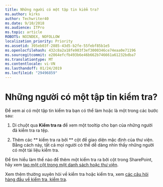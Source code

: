 ```yaml
---
title: Những người có một tập tin kiểm tra?
ms.author: kirks
author: Techwriter40
ms.date: 9/10/2018
ms.audience: ITPro
ms.topic: article
ROBOTS: NOINDEX, NOFOLLOW
localization_priority: Priority
ms.assetid: 395eb03f-2885-43d5-b2fe-55febf85b1e5
ms.openlocfilehash: 432c8a2a18fe903f3ef3000346ce74eaa0e71196
ms.sourcegitcommit: e2864efcfb493b6e46b662b746661a61232bdba7
ms.translationtype: MT
ms.contentlocale: vi-VN
ms.lasthandoff: 01/24/2019
ms.locfileid: "29496859"
---
```

# <a name="who-has-a-file-checked-out"></a>Những người có một tập tin kiểm tra?

Để xem ai có một tập tin kiểm tra bạn có thể làm hoặc là một trong các bước sau:
  
1. Di chuột qua **Kiểm tra ra** để xem một tooltip cho bạn của những người đã kiểm tra ra tệp. 
    
2. Thêm các ** kiểm tra ra bởi ** cột để giao diện mặc định của thư viện. Bằng cách này, tất cả mọi người có thể dễ dàng nhìn thấy những người có một tài liệu kiểm tra. 
    
Để tìm hiểu làm thế nào để thêm một kiểm tra ra bởi cột trong SharePoint, hãy xem [tạo một cột trong một danh sách hoặc thư viện](https://go.microsoft.com/fwlink/?linkid=2019591). 
  
Xem thêm thường xuyên hỏi về kiểm tra hoặc kiểm tra, xem [các câu hỏi hàng đầu về kiểm tra, kiểm tra](https://go.microsoft.com/fwlink/?linkid=2018786).
  

